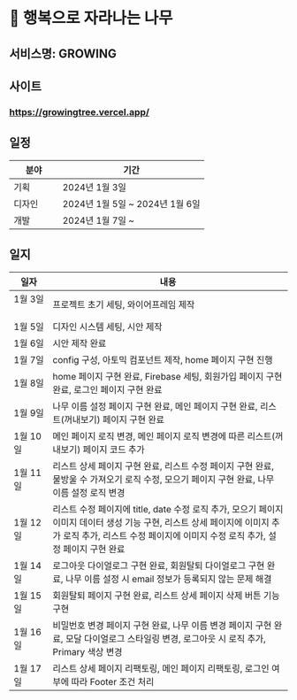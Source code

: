 # 🌳 행복으로 자라나는 나무

## 서비스명: GROWING
## 사이트
### https://growingtree.vercel.app/

## 일정
|분야|기간|
|---|-----------------------------|
|기획 &nbsp;&nbsp;&nbsp;&nbsp;&nbsp;&nbsp;&nbsp;&nbsp;&nbsp;|2024년 1월 3일|
|디자인|2024년 1월 5일 ~ 2024년 1월 6일|
|개발|2024년 1월 7일 ~ |

## 일지
|일자|내용|
|---------|---------------------------|
|1월 3일 &nbsp;&nbsp;&nbsp;&nbsp;&nbsp;&nbsp;&nbsp;&nbsp;&nbsp;|프로젝트 초기 세팅, 와이어프레임 제작|
|1월 5일|디자인 시스템 세팅, 시안 제작|
|1월 6일|시안 제작 완료|
|1월 7일|config 구성, 아토믹 컴포넌트 제작, home 페이지 구현 진행|
|1월 8일|home 페이지 구현 완료, Firebase 세팅, 회원가입 페이지 구현 완료, 로그인 페이지 구현 완료|
|1월 9일|나무 이름 설정 페이지 구현 완료, 메인 페이지 구현 완료, 리스트(꺼내보기) 페이지 구현 완료|
|1월 10일|메인 페이지 로직 변경, 메인 페이지 로직 변경에 따른 리스트(꺼내보기) 페이지 코드 추가|
|1월 11일|리스트 상세 페이지 구현 완료, 리스트 수정 페이지 구현 완료, 물방울 수 가져오기 로직 수정, 모으기 페이지 구현 완료, 나무 이름 설정 로직 변경|
|1월 12일|리스트 수정 페이지에 title, date 수정 로직 추가, 모으기 페이지 이미지 데이터 생성 기능 구현, 리스트 상세 페이지에 이미지 추가 로직 추가, 리스트 수정 페이지에 이미지 수정 로직 추가, 설정 페이지 구현 완료|
|1월 14일|로그아웃 다이얼로그 구현 완료, 회원탈퇴 다이얼로그 구현 완료, 나무 이름 설정 시 email 정보가 등록되지 않는 문제 해결|
|1월 15일|회원탈퇴 페이지 구현 완료, 리스트 상세 페이지 삭제 버튼 기능 구현|
|1월 16일|비밀번호 변경 페이지 구현 완료, 나무 이름 변경 페이지 구현 완료, 모달 다이얼로그 스타일링 변경, 로그아웃 시 로직 추가, Primary 색상 변경|
|1월 17일|리스트 상세 페이지 리팩토링, 메인 페이지 리팩토링, 로그인 여부에 따라 Footer 조건 처리|


